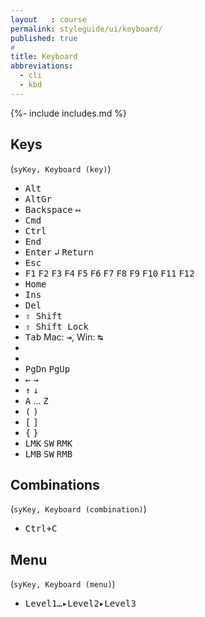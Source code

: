 ```yaml
---
layout   : course
permalink: styleguide/ui/keyboard/
published: true
#
title: Keyboard
abbreviations:
  - cli
  - kbd
---
```

{%- include includes.md %}

Keys
----

(`syKey, Keyboard (key)`)

 - <kbd>Alt</kbd>
 - <kbd>AltGr</kbd>
 - <kbd>Backspace</kbd> <kbd>&#8612;</kbd>
 - <kbd>Cmd</kbd>
 - <kbd>Ctrl</kbd>
 - <kbd>End</kbd>
 - <kbd>Enter</kbd> <kbd>&#8626;</kbd> <kbd>Return</kbd> 
 - <kbd>Esc</kbd>
 - <kbd>F1</kbd> <kbd>F2</kbd> <kbd>F3</kbd> <kbd>F4</kbd> <kbd>F5</kbd> <kbd>F6</kbd> <kbd>F7</kbd> <kbd>F8</kbd> <kbd>F9</kbd> <kbd>F10</kbd> <kbd>F11</kbd> <kbd>F12</kbd>
 - <kbd>Home</kbd>
 - <kbd>Ins</kbd>
 - <kbd>Del</kbd>
 - <kbd>&#8679; Shift</kbd>
 - <kbd>&#8682; Shift Lock</kbd>
 - <kbd>Tab</kbd> Mac: <kbd>&#8677;</kbd>, Win: <kbd>&#8633;</kbd> 
 - <kbd><i class="fab fa-apple"></i></kbd>
 - <kbd><i class="fab fa-windows"></i></kbd>
 - <kbd>PgDn</kbd> <kbd>PgUp</kbd>
 - <kbd>&larr;</kbd> <kbd>&rarr;</kbd>
 - <kbd>&uarr;</kbd> <kbd>&darr;</kbd>
 - <kbd>A</kbd> &hellip; <kbd>Z</kbd>
 - <kbd>(</kbd> <kbd>)</kbd>
 - <kbd>[</kbd> <kbd>]</kbd>
 - <kbd>{</kbd> <kbd>}</kbd>
 - <kbd>LMK</kbd> <kbd>SW</kbd> <kbd>RMK</kbd>
 - <kbd>LMB</kbd> <kbd>SW</kbd> <kbd>RMB</kbd>

Combinations
------------

(`syKey, Keyboard (combination)`)

 - <kbd class="keyboard"><kbd>Ctrl</kbd>+<kbd>C</kbd></kbd>

Menu
----

(`syKey, Keyboard (menu)`)

 - <kbd class="menu"><kbd>Level1&hellip;</kbd>&#9656;<kbd>Level2</kbd>&#9656;<kbd>Level3</kbd></kbd>


